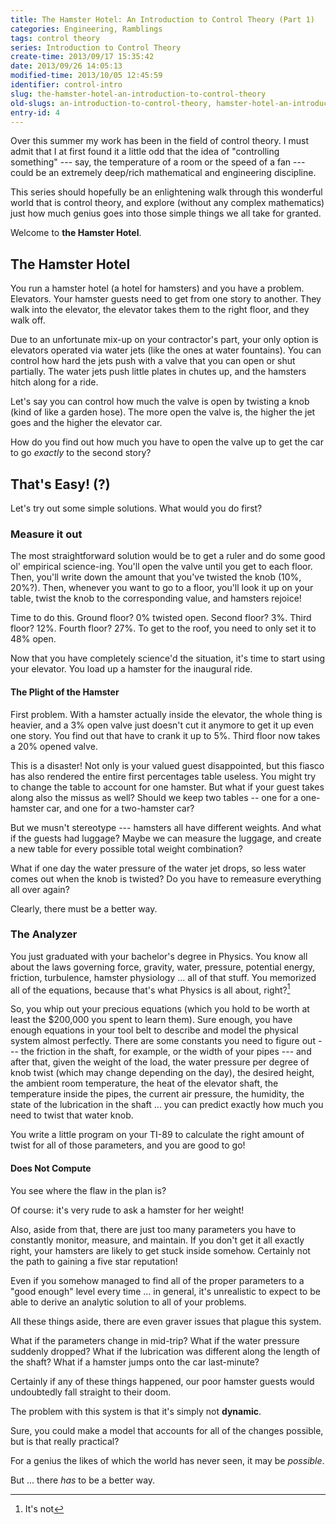 ```yaml
---
title: The Hamster Hotel: An Introduction to Control Theory (Part 1)
categories: Engineering, Ramblings
tags: control theory
series: Introduction to Control Theory
create-time: 2013/09/17 15:35:42
date: 2013/09/26 14:05:13
modified-time: 2013/10/05 12:45:59
identifier: control-intro
slug: the-hamster-hotel-an-introduction-to-control-theory
old-slugs: an-introduction-to-control-theory, hamster-hotel-an-introduction-to-control-theory
entry-id: 4
---
```


Over this summer my work has been in the field of control theory.  I must
admit that I at first found it a little odd that the idea of "controlling
something" --- say, the temperature of a room or the speed of a fan --- could
be an extremely deep/rich mathematical and engineering discipline.

This series should hopefully be an enlightening walk through this wonderful
world that is control theory, and explore (without any complex mathematics)
just how much genius goes into those simple things we all take for granted.

Welcome to **the Hamster Hotel**.

The Hamster Hotel
-----------------

You run a hamster hotel (a hotel for hamsters) and you have a problem.
Elevators. Your hamster guests need to get from one story to another.  They
walk into the elevator, the elevator takes them to the right floor, and they
walk off.

Due to an unfortunate mix-up on your contractor's part, your only option is
elevators operated via water jets (like the ones at water fountains).  You can
control how hard the jets push with a valve that you can open or shut
partially. The water jets push little plates in chutes up, and the hamsters
hitch along for a ride.

Let's say you can control how much the valve is open by twisting a knob (kind
of like a garden hose).  The more open the valve is, the higher the jet goes
and the higher the elevator car.

How do you find out how much you have to open the valve up to get the car to
go *exactly* to the second story?

That's Easy! (?)
----------------

Let's try out some simple solutions.  What would you do first?

### Measure it out

The most straightforward solution would be to get a ruler and do some good ol'
empirical science-ing.  You'll open the valve until you get to each floor.
Then, you'll write down the amount that you've twisted the knob (10%, 20%?).
Then, whenever you want to go to a floor, you'll look it up on your table,
twist the knob to the corresponding value, and hamsters rejoice!

Time to do this.  Ground floor?  0% twisted open.  Second floor?  3%.  Third
floor?  12%.  Fourth floor?  27%.  To get to the roof, you need to only set it
to 48% open.

Now that you have completely science'd the situation, it's time to start using
your elevator.  You load up a hamster for the inaugural ride.

#### The Plight of the Hamster

First problem.  With a hamster actually inside the elevator, the whole thing
is heavier, and a 3% open valve just doesn't cut it anymore to get it up even
one story.  You find out that have to crank it up to 5%.  Third floor now
takes a 20% opened valve.

This is a disaster!  Not only is your valued guest disappointed, but this
fiasco has also rendered the entire first percentages table useless.  You
might try to change the table to account for one hamster.  But what if your
guest takes along also the missus as well?  Should we keep two tables -- one
for a one-hamster car, and one for a two-hamster car?

But we musn't stereotype --- hamsters all have different weights.  And what if
the guests had luggage?  Maybe we can measure the luggage, and create a new
table for every possible total weight combination?

What if one day the water pressure of the water jet drops, so less water comes
out when the knob is twisted?  Do you have to remeasure everything all over
again?

Clearly, there must be a better way.

### The Analyzer

You just graduated with your bachelor's degree in Physics.  You know all about
the laws governing force, gravity, water, pressure, potential energy,
friction, turbulence, hamster physiology ... all of that stuff.  You memorized
all of the equations, because that's what Physics is all about,
right?[^itsnot]

[^itsnot]: It's not

So, you whip out your precious equations (which you hold to be worth at least
the $200,000 you spent to learn them).  Sure enough, you have enough equations
in your tool belt to describe and model the physical system almost perfectly.
There are some constants you need to figure out --- the friction in the shaft,
for example, or the width of your pipes --- and after that, given the weight
of the load, the water pressure per degree of knob twist (which may change
depending on the day), the desired height, the ambient room temperature, the
heat of the elevator shaft, the temperature inside the pipes, the current air
pressure, the humidity, the state of the lubrication in the shaft ... you can
predict exactly how much you need to twist that water knob.

You write a little program on your TI-89 to calculate the right amount of
twist for all of those parameters, and you are good to go!

#### Does Not Compute

You see where the flaw in the plan is?

Of course: it's very rude to ask a hamster for her weight!

Also, aside from that, there are just too many parameters you have to
constantly monitor, measure, and maintain. If you don't get it all exactly
right, your hamsters are likely to get stuck inside somehow.  Certainly not
the path to gaining a five star reputation!

Even if you somehow managed to find all of the proper parameters to a "good
enough" level every time ... in general, it's unrealistic to expect to be able
to derive an analytic solution to all of your problems.

All these things aside, there are even graver issues that plague this system.

What if the parameters change in mid-trip?  What if the water pressure
suddenly dropped?  What if the lubrication was different along the length of
the shaft?  What if a hamster jumps onto the car last-minute?

Certainly if any of these things happened, our poor hamster guests would
undoubtedly fall straight to their doom.

The problem with this system is that it's simply not **dynamic**.

Sure, you could make a model that accounts for all of the changes possible,
but is that really practical?

For a genius the likes of which the world has never seen, it may be
*possible*.

But ... there *has* to be a better way.

